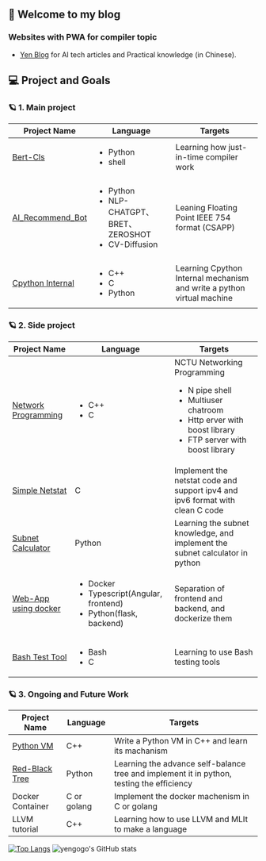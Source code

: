 ## 🦔 Welcome to my blog

### Websites with PWA for compiler topic

* [Yen Blog](https://yengogo.github.io/) for AI tech articles and Practical knowledge (in Chinese).

## 💻 Project and Goals

### 🪐 1.  Main project

| Project Name   | Language                         | Targets |
|----------------|----------------------------------|---------|
| [Bert-Cls](https://github.com/yengogo/pytorch-bert-classification)      | <ul><li>Python</li><li>shell</li></ul>  | Learning how just-in-time compiler work |
| [AI_Recommend_Bot](https://github.com/lovelessless99/IEEE_754_Tutorial)| <ul><li>Python</li><li>NLP-CHATGPT、BRET、ZEROSHOT</li><li>CV-Diffusion</li></ul>                         |  Leaning Floating Point IEEE 754 format (CSAPP)  |
| [Cpython Internal]() | <ul><li>C++</li><li>C</li><li>Python</li></ul> | Learning Cpython Internal mechanism and write a python virtual machine |

### 🪐 2. Side project

| Project Name   | Language                         | Targets |
|----------------|----------------------------------|---------|
| [Network Programming](https://github.com/lovelessless99/108_Network_Programming) | <ul><li>C++</li><li>C</li></ul>  |  NCTU Networking Programming <br> <ul><li>N pipe shell</li> <li>Multiuser chatroom</li> <li>Http erver with boost library</li> <li>FTP server with boost library</li> </ul>  |
| [Simple Netstat](https://github.com/lovelessless99/Simple_Netstat) | C                                |  Implement the netstat code and support ipv4 and ipv6 format with clean C code  |
| [Subnet Calculator](https://github.com/lovelessless99/Subnet-Calculator) | Python                        |  Learning the subnet knowledge, and implement the subnet calculator in python       |
| [Web-App using docker](https://github.com/lovelessless99/web_app)           | <ul><li>Docker</li><li>Typescript(Angular, frontend)</li> <li>Python(flask, backend)</li></ul>| Separation of frontend and backend, and dockerize them         |
| [Bash Test Tool](https://github.com/lovelessless99/Bash_Test_Tool) | <ul><li>Bash</li><li>C</li></ul> |  Learning to use Bash testing tools  |

### 🪐 3. Ongoing and Future Work

| Project Name   | Language                         | Targets |
|----------------|----------------------------------|---------|
| [Python VM](https://github.com/lovelessless99/Python_VM)      | C++                              | Write a Python VM in C++ and learn its machanism |
| [Red-Black Tree](https://github.com/lovelessless99/Red-Black-Tree) | Python                           | Learning the advance self-balance tree and implement it in python, testing the efficiency |
| Docker Container | C or golang  | Implement the docker machenism in C or golang |
| LLVM tutorial | C++  | Learning how to use LLVM and MLIt to make a language |

[![Top Langs](https://github-readme-stats.vercel.app/api/top-langs/?username=yengogo&layout=compact&hide=Jupyter%20Notebook,html&langs_count=50)](https://github.com/lovelessless99/github-readme-stats)
![yengogo's GitHub stats](https://github-readme-stats.vercel.app/api?username=yengogo&show_icons=true&theme=gruvbox)
